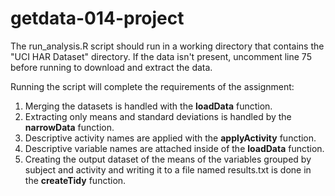 # getdata-014-project
The run_analysis.R script should run in a working directory that contains the "UCI HAR Dataset" directory.
If the data isn't present, uncomment line 75 before running to download and extract the data.

Running the script will complete the requirements of the assignment\:
1. Merging the datasets is handled with the **loadData** function.
2. Extracting only means and standard deviations is handled by the **narrowData** function.
3. Descriptive activity names are applied with the **applyActivity** function.
4. Descriptive variable names are attached inside of the **loadData** function.
5. Creating the output dataset of the means of the variables grouped by subject and activity and writing it to a file named results.txt is done in the **createTidy** function.
